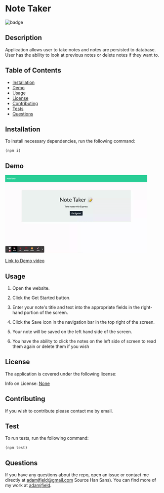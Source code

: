 # Note Taker

![badge](https://img.shields.io/badge/license-None-blue)

## Description

Application allows user to take notes and notes are persisted to database. User has the ability to look at previous notes or delete notes if they want to.

## Table of Contents

- [Installation](#installation)
- [Demo](#demo)
- [Usage](#usage)
- [License](#license)
- [Contributing](#contributing)
- [Tests](#tests)
- [Questions](#questions)

<a name="installation"></a>

## Installation

To install necessary dependencies, run the following command:

    (npm i)

<a name="demo"></a>

## Demo

![GIF](./assets/images/note-taker-demo.gif)

[Link to Demo video](https://watch.screencastify.com/v/edFpyxqcEhsCmc6ZHz4g)

<a name="usage"></a>

## Usage

1. Open the website.

2. Click the Get Started button.

3. Enter your note's title and text into the appropriate fields in the right-hand portion of the screen.

4. Click the Save icon in the navigation bar in the top right of the screen.

5. Your note will be saved on the left hand side of the screen.

6. You have the ability to click the notes on the left side of screen to read them again or delete them if you wish

<a name="license"></a>

## License

The application is covered under the following license:

Info on License: [None](https://choosealicense.com/licenses/None)

<a name="contributing"></a>

## Contributing

If you wish to contribute please contact me by email.

<a name="tests"></a>

## Test

To run tests, run the following command:

    (npm test)

<a name="questions"></a>

## Questions

If you have any questions about the repo, open an issue or contact me directly at [adamjfield@gmail.com](mailto:adamjfield@gmail.com) Source Han Sans). You can find more of my work at [adamjfield](https://github.com/adamjfield).
